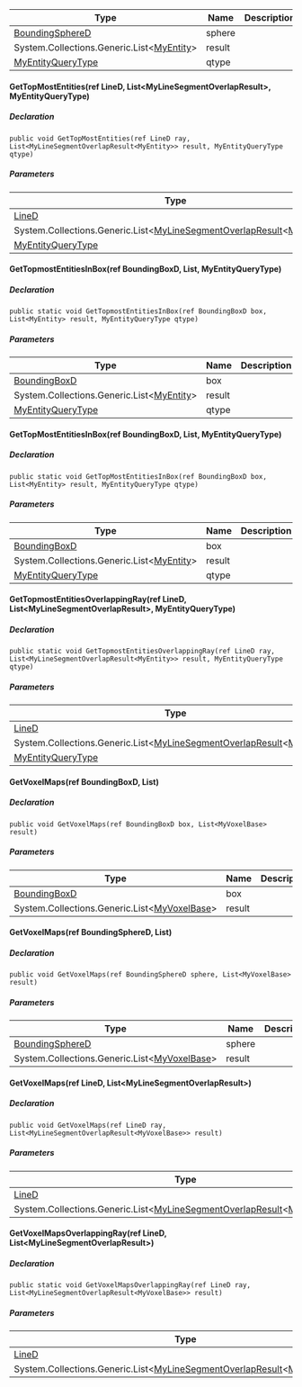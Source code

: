 | Type | Name | Description |
| --- | --- | --- |
| [BoundingSphereD](https://keensoftwarehouse.github.io/SpaceEngineersModAPI/api/VRageMath.BoundingSphereD.html) | sphere |     |
| System.Collections.Generic.List<[MyEntity](https://keensoftwarehouse.github.io/SpaceEngineersModAPI/api/VRage.Game.Entity.MyEntity.html)\> | result |     |
| [MyEntityQueryType](https://keensoftwarehouse.github.io/SpaceEngineersModAPI/api/Sandbox.Game.Entities.MyEntityQueryType.html) | qtype |     |

#### GetTopMostEntities(ref LineD, List<MyLineSegmentOverlapResult<MyEntity>>, MyEntityQueryType)

##### Declaration

```
public void GetTopMostEntities(ref LineD ray, List<MyLineSegmentOverlapResult<MyEntity>> result, MyEntityQueryType qtype)
```

##### Parameters

| Type | Name | Description |
| --- | --- | --- |
| [LineD](https://keensoftwarehouse.github.io/SpaceEngineersModAPI/api/VRageMath.LineD.html) | ray |     |
| System.Collections.Generic.List<[MyLineSegmentOverlapResult](https://keensoftwarehouse.github.io/SpaceEngineersModAPI/api/VRageMath.MyLineSegmentOverlapResult-1.html)<[MyEntity](https://keensoftwarehouse.github.io/SpaceEngineersModAPI/api/VRage.Game.Entity.MyEntity.html)\>> | result |     |
| [MyEntityQueryType](https://keensoftwarehouse.github.io/SpaceEngineersModAPI/api/Sandbox.Game.Entities.MyEntityQueryType.html) | qtype |     |

#### GetTopmostEntitiesInBox(ref BoundingBoxD, List<MyEntity>, MyEntityQueryType)

##### Declaration

```
public static void GetTopmostEntitiesInBox(ref BoundingBoxD box, List<MyEntity> result, MyEntityQueryType qtype)
```

##### Parameters

| Type | Name | Description |
| --- | --- | --- |
| [BoundingBoxD](https://keensoftwarehouse.github.io/SpaceEngineersModAPI/api/VRageMath.BoundingBoxD.html) | box |     |
| System.Collections.Generic.List<[MyEntity](https://keensoftwarehouse.github.io/SpaceEngineersModAPI/api/VRage.Game.Entity.MyEntity.html)\> | result |     |
| [MyEntityQueryType](https://keensoftwarehouse.github.io/SpaceEngineersModAPI/api/Sandbox.Game.Entities.MyEntityQueryType.html) | qtype |     |

#### GetTopMostEntitiesInBox(ref BoundingBoxD, List<MyEntity>, MyEntityQueryType)

##### Declaration

```
public static void GetTopMostEntitiesInBox(ref BoundingBoxD box, List<MyEntity> result, MyEntityQueryType qtype)
```

##### Parameters

| Type | Name | Description |
| --- | --- | --- |
| [BoundingBoxD](https://keensoftwarehouse.github.io/SpaceEngineersModAPI/api/VRageMath.BoundingBoxD.html) | box |     |
| System.Collections.Generic.List<[MyEntity](https://keensoftwarehouse.github.io/SpaceEngineersModAPI/api/VRage.Game.Entity.MyEntity.html)\> | result |     |
| [MyEntityQueryType](https://keensoftwarehouse.github.io/SpaceEngineersModAPI/api/Sandbox.Game.Entities.MyEntityQueryType.html) | qtype |     |

#### GetTopmostEntitiesOverlappingRay(ref LineD, List<MyLineSegmentOverlapResult<MyEntity>>, MyEntityQueryType)

##### Declaration

```
public static void GetTopmostEntitiesOverlappingRay(ref LineD ray, List<MyLineSegmentOverlapResult<MyEntity>> result, MyEntityQueryType qtype)
```

##### Parameters

| Type | Name | Description |
| --- | --- | --- |
| [LineD](https://keensoftwarehouse.github.io/SpaceEngineersModAPI/api/VRageMath.LineD.html) | ray |     |
| System.Collections.Generic.List<[MyLineSegmentOverlapResult](https://keensoftwarehouse.github.io/SpaceEngineersModAPI/api/VRageMath.MyLineSegmentOverlapResult-1.html)<[MyEntity](https://keensoftwarehouse.github.io/SpaceEngineersModAPI/api/VRage.Game.Entity.MyEntity.html)\>> | result |     |
| [MyEntityQueryType](https://keensoftwarehouse.github.io/SpaceEngineersModAPI/api/Sandbox.Game.Entities.MyEntityQueryType.html) | qtype |     |

#### GetVoxelMaps(ref BoundingBoxD, List<MyVoxelBase>)

##### Declaration

```
public void GetVoxelMaps(ref BoundingBoxD box, List<MyVoxelBase> result)
```

##### Parameters

| Type | Name | Description |
| --- | --- | --- |
| [BoundingBoxD](https://keensoftwarehouse.github.io/SpaceEngineersModAPI/api/VRageMath.BoundingBoxD.html) | box |     |
| System.Collections.Generic.List<[MyVoxelBase](https://keensoftwarehouse.github.io/SpaceEngineersModAPI/api/Sandbox.Game.Entities.MyVoxelBase.html)\> | result |     |

#### GetVoxelMaps(ref BoundingSphereD, List<MyVoxelBase>)

##### Declaration

```
public void GetVoxelMaps(ref BoundingSphereD sphere, List<MyVoxelBase> result)
```

##### Parameters

| Type | Name | Description |
| --- | --- | --- |
| [BoundingSphereD](https://keensoftwarehouse.github.io/SpaceEngineersModAPI/api/VRageMath.BoundingSphereD.html) | sphere |     |
| System.Collections.Generic.List<[MyVoxelBase](https://keensoftwarehouse.github.io/SpaceEngineersModAPI/api/Sandbox.Game.Entities.MyVoxelBase.html)\> | result |     |

#### GetVoxelMaps(ref LineD, List<MyLineSegmentOverlapResult<MyVoxelBase>>)

##### Declaration

```
public void GetVoxelMaps(ref LineD ray, List<MyLineSegmentOverlapResult<MyVoxelBase>> result)
```

##### Parameters

| Type | Name | Description |
| --- | --- | --- |
| [LineD](https://keensoftwarehouse.github.io/SpaceEngineersModAPI/api/VRageMath.LineD.html) | ray |     |
| System.Collections.Generic.List<[MyLineSegmentOverlapResult](https://keensoftwarehouse.github.io/SpaceEngineersModAPI/api/VRageMath.MyLineSegmentOverlapResult-1.html)<[MyVoxelBase](https://keensoftwarehouse.github.io/SpaceEngineersModAPI/api/Sandbox.Game.Entities.MyVoxelBase.html)\>> | result |     |

#### GetVoxelMapsOverlappingRay(ref LineD, List<MyLineSegmentOverlapResult<MyVoxelBase>>)

##### Declaration

```
public static void GetVoxelMapsOverlappingRay(ref LineD ray, List<MyLineSegmentOverlapResult<MyVoxelBase>> result)
```

##### Parameters

| Type | Name | Description |
| --- | --- | --- |
| [LineD](https://keensoftwarehouse.github.io/SpaceEngineersModAPI/api/VRageMath.LineD.html) | ray |     |
| System.Collections.Generic.List<[MyLineSegmentOverlapResult](https://keensoftwarehouse.github.io/SpaceEngineersModAPI/api/VRageMath.MyLineSegmentOverlapResult-1.html)<[MyVoxelBase](https://keensoftwarehouse.github.io/SpaceEngineersModAPI/api/Sandbox.Game.Entities.MyVoxelBase.html)\>> | result |     |
